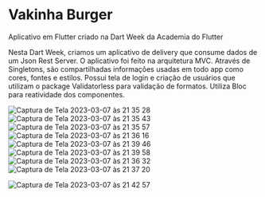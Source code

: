 # Vakinha Burger

Aplicativo em Flutter criado na Dart Week da Academia do Flutter 

Nesta Dart Week, criamos um aplicativo de delivery que consume dados de um Json Rest Server. O aplicativo foi feito na arquitetura MVC. Através de Singletons, são compartilhadas informações usadas em todo app como cores, fontes e estilos. Possui tela de login e criação de usuários que utilizam o package Validatorless para validação de formatos. Utiliza Bloc para reatividade dos componentes.



![Captura de Tela 2023-03-07 às 21 35 28](https://user-images.githubusercontent.com/104802293/223589284-a3ce5a4e-2e60-4f09-aff8-078e4fcf906a.png)
![Captura de Tela 2023-03-07 às 21 35 43](https://user-images.githubusercontent.com/104802293/223589295-90fac0e9-5afc-478a-a533-328e23afbbf2.png)
![Captura de Tela 2023-03-07 às 21 35 57](https://user-images.githubusercontent.com/104802293/223589298-f9c68ce8-f6b8-4704-84a2-a89ae6d4c1e6.png)
![Captura de Tela 2023-03-07 às 21 36 16](https://user-images.githubusercontent.com/104802293/223589299-a7182185-61d2-45b4-a8c4-600ca43d7fca.png)
![Captura de Tela 2023-03-07 às 21 39 46](https://user-images.githubusercontent.com/104802293/223589317-56043729-630f-4aa5-8af1-2a81fbb87dd8.png)
![Captura de Tela 2023-03-07 às 21 39 58](https://user-images.githubusercontent.com/104802293/223589320-626496cd-8bd7-42e1-8f0e-563a71f58755.png)
![Captura de Tela 2023-03-07 às 21 36 32](https://user-images.githubusercontent.com/104802293/223589302-7459b379-4833-4be7-b6ef-efa2d9a4dfdc.png)
![Captura de Tela 2023-03-07 às 21 37 20](https://user-images.githubusercontent.com/104802293/223589305-32899479-27f0-4b2c-a495-3d92425a269e.png)

![Captura de Tela 2023-03-07 às 21 42 57](https://user-images.githubusercontent.com/104802293/223592155-de4ea778-d482-424a-a009-5b353da10e4b.png)
